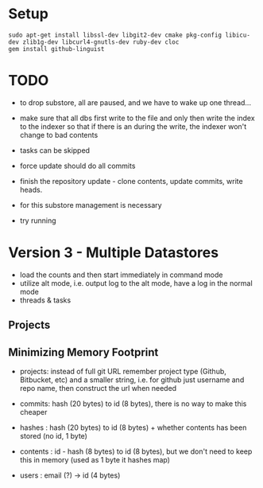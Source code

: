 # Setup

    sudo apt-get install libssl-dev libgit2-dev cmake pkg-config libicu-dev zlib1g-dev libcurl4-gnutls-dev ruby-dev cloc
    gem install github-linguist    



# TODO


- to drop substore, all are paused, and we have to wake up one thread... 

- make sure that all dbs first write to the file and only then write the index to the indexer so that if there is an during the write, the indexer won't change to bad contents

- tasks can be skipped
- force update should do all commits

- finish the repository update - clone contents, update commits, write heads. 
- for this substore management is necessary
- try running 

# Version 3 - Multiple Datastores








- load the counts and then start immediately in command mode
- utilize alt mode, i.e. output log to the alt mode, have a log in the normal mode
- threads & tasks

## Projects

## Minimizing Memory Footprint


- projects: instead of full git URL remember project type (Github, Bitbucket, etc) and a smaller string, i.e. for github just username and repo name, then construct the url when needed

- commits: hash (20 bytes) to id (8 bytes), there is no way to make this cheaper

- hashes : hash (20 bytes) to id (8 bytes) + whether contents has been stored (no id, 1 byte)

- contents : id - hash (8 bytes) to id (8 bytes), but we don't need to keep this in memory (used as 1 byte it hashes map)

- users : email (?) -> id (4 bytes)



